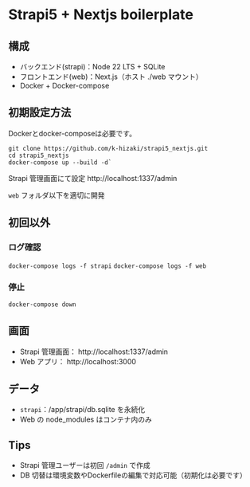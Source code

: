 # Strapi5 + Nextjs boilerplate

## 構成
- バックエンド(strapi)：Node 22 LTS + SQLite
- フロントエンド(web)：Next.js（ホスト ./web マウント）
- Docker + Docker-compose

## 初期設定方法

Dockerとdocker-composeは必要です。

```
git clone https://github.com/k-hizaki/strapi5_nextjs.git
cd strapi5_nextjs
docker-compose up --build -d`
```

Strapi 管理画面にて設定
http://localhost:1337/admin

`web` フォルダ以下を適切に開発

## 初回以外

### ログ確認
`docker-compose logs -f strapi`
`docker-compose logs -f web`

### 停止
`docker-compose down`

## 画面
- Strapi 管理画面： http://localhost:1337/admin
- Web アプリ： http://localhost:3000

## データ
- `strapi`：/app/strapi/db.sqlite を永続化
- Web の node_modules はコンテナ内のみ

## Tips
- Strapi 管理ユーザーは初回 `/admin` で作成
- DB 切替は環境変数やDockerfileの編集で対応可能（初期化は必要です）